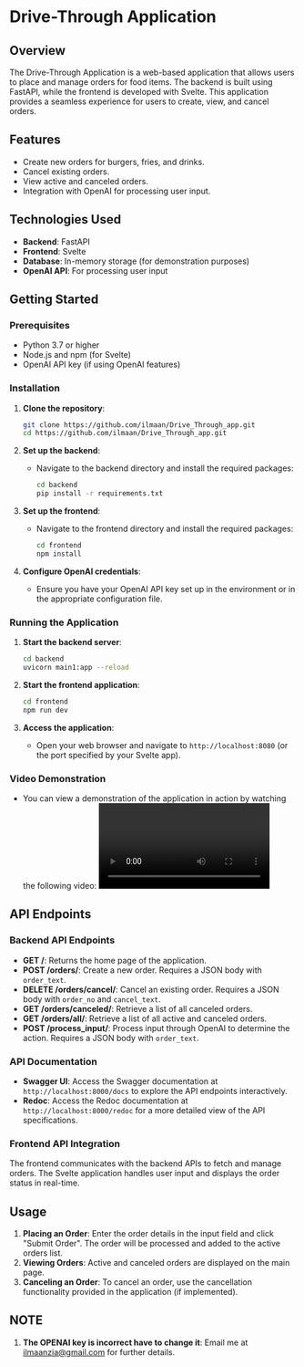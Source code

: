 # Drive-Through Application

## Overview
The Drive-Through Application is a web-based application that allows users to place and manage orders for food items. The backend is built using FastAPI, while the frontend is developed with Svelte. This application provides a seamless experience for users to create, view, and cancel orders.

## Features
- Create new orders for burgers, fries, and drinks.
- Cancel existing orders.
- View active and canceled orders.
- Integration with OpenAI for processing user input.

## Technologies Used
- **Backend**: FastAPI
- **Frontend**: Svelte
- **Database**: In-memory storage (for demonstration purposes)
- **OpenAI API**: For processing user input

## Getting Started

### Prerequisites
- Python 3.7 or higher
- Node.js and npm (for Svelte)
- OpenAI API key (if using OpenAI features)

### Installation

1. **Clone the repository**:
   ```bash
   git clone https://github.com/ilmaan/Drive_Through_app.git
   cd https://github.com/ilmaan/Drive_Through_app.git
   ```

2. **Set up the backend**:
   - Navigate to the backend directory and install the required packages:
     ```bash
     cd backend
     pip install -r requirements.txt
     ```

3. **Set up the frontend**:
   - Navigate to the frontend directory and install the required packages:
     ```bash
     cd frontend
     npm install
     ```

4. **Configure OpenAI credentials**:
   - Ensure you have your OpenAI API key set up in the environment or in the appropriate configuration file.

### Running the Application

1. **Start the backend server**:
   ```bash
   cd backend
   uvicorn main1:app --reload
   ```

2. **Start the frontend application**:
   ```bash
   cd frontend
   npm run dev
   ```

3. **Access the application**:
   - Open your web browser and navigate to `http://localhost:8080` (or the port specified by your Svelte app).

### Video Demonstration
- You can view a demonstration of the application in action by watching the following video:
  ![Sample Running Video](sample_running.mp4)


## API Endpoints

### Backend API Endpoints

- **GET /**: Returns the home page of the application.
- **POST /orders/**: Create a new order. Requires a JSON body with `order_text`.
- **DELETE /orders/cancel/**: Cancel an existing order. Requires a JSON body with `order_no` and `cancel_text`.
- **GET /orders/canceled/**: Retrieve a list of all canceled orders.
- **GET /orders/all/**: Retrieve a list of all active and canceled orders.
- **POST /process_input/**: Process input through OpenAI to determine the action. Requires a JSON body with `order_text`.

### API Documentation
- **Swagger UI**: Access the Swagger documentation at `http://localhost:8000/docs` to explore the API endpoints interactively.
- **Redoc**: Access the Redoc documentation at `http://localhost:8000/redoc` for a more detailed view of the API specifications.

### Frontend API Integration
The frontend communicates with the backend APIs to fetch and manage orders. The Svelte application handles user input and displays the order status in real-time.

## Usage
1. **Placing an Order**: Enter the order details in the input field and click "Submit Order". The order will be processed and added to the active orders list.
2. **Viewing Orders**: Active and canceled orders are displayed on the main page.
3. **Canceling an Order**: To cancel an order, use the cancellation functionality provided in the application (if implemented).

## NOTE
1. **The OPENAI key is incorrect have to change it**: Email me at ilmaanzia@gmail.com for further details.

